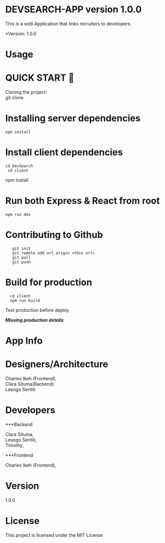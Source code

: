 # DEVSEARCH-APP version 1.0.0
This is a web Application that links recruiters to developers.

*Version: 1.0.0

# Usage
# QUICK START 🚀
 Cloning the project:<br>
      git clone <this url>
  
# Installing server dependencies
    npm install
# Install client dependencies
    cd DevSearch
     cd client
npm install

# Run both Express & React from root
    npm run dev
# Contributing to Github
       git init
       git remote add url origin <this url>
       git pull
       git push
# Build for production
      cd client
      npm run build
Test production before deploy
 
 
 ***Missing production details***

# App Info

# Designers/Architecture
Charles Ikeh (Frontend),<br>
Clara Situma(Backend)<br>
Lesogo Seritili<br>

# Developers
***Backend

Clara Situma,<br>
Lesogo Seritili,<br>
Timothy,<br>

***Frontend

Charles Ikeh (Frontend),<br>

# Version
1.0.0

# License
This project is licensed under the MIT License
